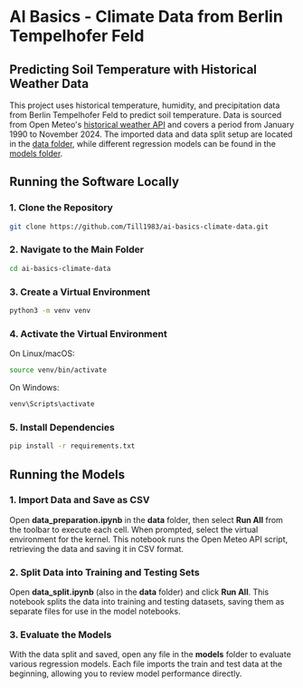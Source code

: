 # AI Basics - Climate Data from Berlin Tempelhofer Feld
## Predicting Soil Temperature with Historical Weather Data

This project uses historical temperature, humidity, and precipitation data from Berlin Tempelhofer Feld to predict soil temperature. Data is sourced from Open Meteo's [historical weather API](https://open-meteo.com/en/docs/historical-weather-api) and covers a period from January 1990 to November 2024. The imported data and data split setup are located in the [data folder](https://github.com/Till1983/ai-basics-climate-data/tree/main/data), while different regression models can be found in the [models folder](https://github.com/Till1983/ai-basics-climate-data/tree/main/models).

## Running the Software Locally
### 1. Clone the Repository

```bash
git clone https://github.com/Till1983/ai-basics-climate-data.git
```

### 2. Navigate to the Main Folder

```bash
cd ai-basics-climate-data
```

### 3. Create a Virtual Environment

```bash
python3 -m venv venv
```

### 4. Activate the Virtual Environment

On Linux/macOS:
```bash
source venv/bin/activate
```

On Windows:
```bash
venv\Scripts\activate
```

### 5. Install Dependencies

```bash
pip install -r requirements.txt
```

## Running the Models
### 1. Import Data and Save as CSV

Open **data_preparation.ipynb** in the **data** folder, then select **Run All** from the toolbar to execute each cell. When prompted, select the virtual environment for the kernel. This notebook runs the Open Meteo API script, retrieving the data and saving it in CSV format.

### 2. Split Data into Training and Testing Sets

Open **data_split.ipynb** (also in the **data** folder) and click **Run All**. This notebook splits the data into training and testing datasets, saving them as separate files for use in the model notebooks.

### 3. Evaluate the Models

With the data split and saved, open any file in the **models** folder to evaluate various regression models. Each file imports the train and test data at the beginning, allowing you to review model performance directly.